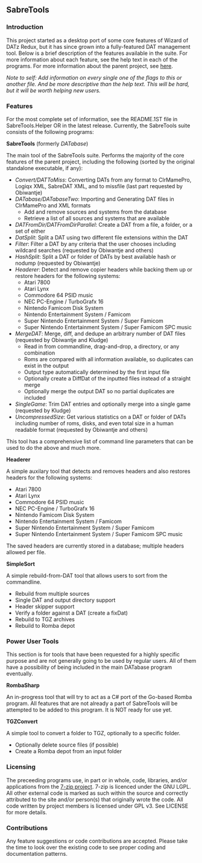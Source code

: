 <h2>SabreTools</h2>

<h3>Introduction</h3>

This project started as a desktop port of some core features of Wizard of DATz Redux, but it has since grown into a fully-featured DAT management tool. Below is a brief description of the features available in the suite. For more information about each feature, see the help text in each of the programs. For more information about the parent project, see <a href="https://github.com/mnadareski/wizzardRedux">here</a>.

<i>Note to self: Add information on every single one of the flags to this or another file. And be more descriptive than the help text. This will be hard, but it will be worth helping new users.</i>

<h3>Features</h3>

For the most complete set of information, see the README.1ST file in SabreTools.Helper OR in the latest release. Currently, the SabreTools suite consists of the following programs:

<!--
<b>SabreTools UI</b>
<p/>
A bare-bones attempt at providing a true GUI experience for the SabreTools suite. Currently only provides the following functions:
<ul>
	<li>Importing and Generating DAT files in ClrMamePro and XML formats</li>
</ul>
This tool is not recommended for any usage.
-->

<b>SabreTools</b> (formerly <i>DATabase</i>)
<p/>
The main tool of the SabreTools suite. Performs the majority of the core features of the parent project, including the following (sorted by the original standalone executable, if any):
<ul>
	<li><i>Convert/DATToMiss</i>: Converting DATs from any format to ClrMamePro, Logiqx XML, SabreDAT XML, and to missfile (last part requested by Obiwantje)</li>
	<li><i>DATabase/DATabaseTwo</i>: Importing and Generating DAT files in ClrMamePro and XML formats
		<ul>
			<li>Add and remove sources and systems from the database</li>
			<li>Retrieve a list of all sources and systems that are available</li>
		</ul>
	</li>
	<li><i>DATFromDir/DATFromDirParallel</i>: Create a DAT from a file, a folder, or a set of either</li>
	<li><i>DatSplit</i>: Split a DAT using two different file extensions within the DAT</li>
	<li><i>Filter</i>: Filter a DAT by any criteria that the user chooses including wildcard searches (requested by Obiwantje and others)</li>
	<li><i>HashSplit</i>: Split a DAT or folder of DATs by best available hash or nodump (requested by Obiwantje)</li>
	<li><i>Headerer</i>: Detect and remove copier headers while backing them up or restore headers for the following systems:
		<ul>
			<li>Atari 7800</li>
			<li>Atari Lynx</li>
			<li>Commodore 64 PSID music</li>
			<li>NEC PC-Engine / TurboGrafx 16</li>
			<li>Nintendo Famicom Disk System</li>
			<li>Nintendo Entertainment System / Famicom</li>
			<li>Super Nintendo Entertainment System / Super Famicom</li>
			<li>Super Nintendo Entertainment System / Super Famicom SPC music</li>
		</ul>
	</li>
	<li><i>MergeDAT</i>: Merge, diff, and dedupe an arbitrary number of DAT files (requested by Obiwantje and Kludge)
		<ul>
			<li>Read in from commandline, drag-and-drop, a directory, or any combination</li>
			<li>Roms are compared with all information available, so duplicates can exist in the output</li>
			<li>Output type automatically determined by the first input file</li>
			<li>Optionally create a DiffDat of the inputted files instead of a straight merge</li>
			<li>Optionally merge the output DAT so no partial duplicates are included</li>
		</ul>
	</li>
	<li><i>SingleGame</i>: Trim DAT entries and optionally merge into a single game (requested by Kludge)</li>
	<li><i>UncompressedSize</i>: Get various statistics on a DAT or folder of DATs including number of roms, disks, and even total size in a human readable format (requested by Obiwantje and others)</li>
</ul>
This tool has a comprehensive list of command line parameters that can be used to do the above and much more.

<b>Headerer</b>
<p/>
A simple auxilary tool that detects and removes headers and also restores headers for the following systems:
<ul>
	<li>Atari 7800</li>
	<li>Atari Lynx</li>
	<li>Commodore 64 PSID music</li>
	<li>NEC PC-Engine / TurboGrafx 16</li>
	<li>Nintendo Famicom Disk System</li>
	<li>Nintendo Entertainment System / Famicom</li>
	<li>Super Nintendo Entertainment System / Super Famicom</li>
	<li>Super Nintendo Entertainment System / Super Famicom SPC music</li>
</ul>
The saved headers are currently stored in a database; multiple headers allowed per file.

<b>SimpleSort</b>
<p/>
A simple rebuild-from-DAT tool that allows users to sort from the commandline.
<ul>
	<li>Rebuild from multiple sources</li>
	<li>Single DAT and output directory support</li>
	<li>Header skipper support</li>
	<li>Verify a folder against a DAT (create a fixDat)</li>
	<li>Rebuild to TGZ archives</li>
	<li>Rebuild to Romba depot</li>
</ul>

<h3>Power User Tools</h3>

This section is for tools that have been requested for a highly specific purpose and are not generally going to be used by regular users. All of them have a possibility of being included in the main DATabase program eventually.

<!-- <b>There are no standalone tools that are for power users at this time.</b> -->

<b>RombaSharp</b>
<p/>
An in-progress tool that will try to act as a C# port of the Go-based Romba program. All features that are not already a part of SabreTools will be attempted to be added to this program. It is NOT ready for use yet.

<b>TGZConvert</b>
<p/>
A simple tool to convert a folder to TGZ, optionally to a specific folder.
<ul>
	<li>Optionally delete source files (if possible)</li>
	<li>Create a Romba depot from an input folder</li>
</ul>

<h3>Licensing</h3>
<p/>
The preceeding programs use, in part or in whole, code, libraries, and/or applications from the <a href="www.7-zip.org">7-zip project</a>. 7-zip is licenced under the GNU LGPL.<br/>
All other external code is marked as such within the source and correctly attributed to the site and/or person(s) that originally wrote the code.
All code written by project members is licensed under GPL v3. See LICENSE for more details.

<h3>Contributions</h3>

Any feature suggestions or code contributions are accepted. Please take the time to look over the existing code to see proper coding and documentation patterns.